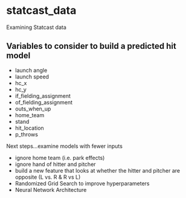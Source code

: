 # statcast_data

Examining Statcast data


## Variables to consider to build a predicted hit model
- launch angle
- launch speed
- hc_x
- hc_y
- if_fielding_assignment
- of_fielding_assignment
- outs_when_up
- home_team
- stand
- hit_location
- p_throws


Next steps...examine models with fewer inputs

- ignore home team (i.e. park effects)
- ignore hand of hitter and pitcher
- build a new feature that looks at whether the hitter and pitcher are opposite (L vs. R & R vs L)
- Randomized Grid Search to improve hyperparameters
- Neural Network Architecture
